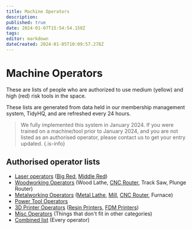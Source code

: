 ```yaml
---
title: Machine Operators
description: 
published: true
date: 2024-01-07T15:54:54.158Z
tags: 
editor: markdown
dateCreated: 2024-01-05T10:09:57.278Z
---
```


# Machine Operators

These are lists of people who are authorized to use medium (yellow) and high (red) risk tools in the space.

These lists are generated from data held in our membership management system, TidyHQ, and are refreshed every 24 hours.

> We fully implemented this system in January 2024. If you were trained on a machine/tool prior to January 2024, and you are not listed as an authorised operator, please contact us to get your entry updated.
{.is-info}

## Authorised operator lists

 * [Laser operators](/docs/reports/Laser_operators) ([Big Red](/tools/lasers/bigred), [Middle Red](/tools/lasers/middlered))
 * [Woodworking Operators](/docs/reports/Wood_operators) (Wood Lathe, [CNC Router](/tools/cnc/swarf/swarfomat), Track Saw, Plunge Router)
 * [Metalworking Operators](/docs/reports/Metal_operators) ([Metal Lathe](/tools/lathe), [Mill](/tools/milling_machine), [CNC Router](/tools/cnc/swarf/swarfomat), Furnace)
 * [Power Tool Operators](/docs/reports/Power_operators)
 * [3D Printer Operators](/docs/reports/Printer_operators) ([Resin Printers](/tools/3dprinters/home#resin), [FDM Printers](/tools/3dprinters/home#fdm-filament))
 * [Misc Operators](/docs/reports/Misc_operators) (Things that don't fit in other categories)
 * [Combined list](/docs/reports/All_operators) (Every operator)